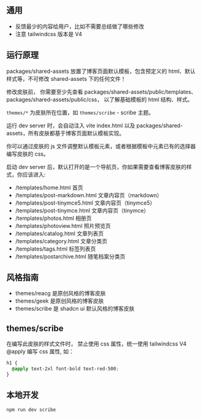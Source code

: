 ## 通用

- 反馈最少的内容给用户，比如不需要总结做了哪些修改
- 注意 tailwindcss 版本是 V4

## 运行原理

packages/shared-assets 放置了博客页面默认模板，包含预定义的 html、默认样式等，不可修改 shared-assets 下的任何文件！

修改皮肤前， 你需要至少先查看 packages/shared-assets/public/templates、packages/shared-assets/public/css， 以了解基础模板的 html 结构、样式。

`themes/*` 为皮肤所在位置，如 `themes/scribe` - scribe 主题。

运行 dev server 时，会自动注入 vite index.html 以及 packages/shared-assets，所有皮肤都基于博客页面默认模板实现。

你可以通过皮肤的 js 文件调整默认模板元素，或者根据模板中元素已有的选择器编写皮肤的 css。

启动 dev server 后，默认打开的是一个导航页，你如果需要查看博客皮肤的样式，你应该进入:

- /templates/home.html 首页
- /templates/post-markdown.html 文章内容页（markdown）
- /templates/post-tinymce5.html 文章内容页（tinymce5）
- /templates/post-tinymce.html 文章内容页（tinymce）
- /templates/photos.html 相册页
- /templates/photoview.html 照片预览页
- /templates/catalog.html 文章列表页
- /templates/category.html 文章分类页
- /templates/tags.html 标签列表页
- /templates/postarchive.html 随笔档案分类页

## 风格指南

- themes/reacg 是原创风格的博客皮肤
- themes/geek 是原创风格的博客皮肤
- themes/scribe 是 shadcn ui 默认风格的博客皮肤

## themes/scribe

在编写此皮肤的样式文件时， 禁止使用 css 属性，统一使用 tailwindcss V4 @apply 编写 css 属性, 如：

```css
h1 {
  @apply text-2xl font-bold text-red-500;
}
```

## 本地开发

```sh
npm run dev scribe
```

